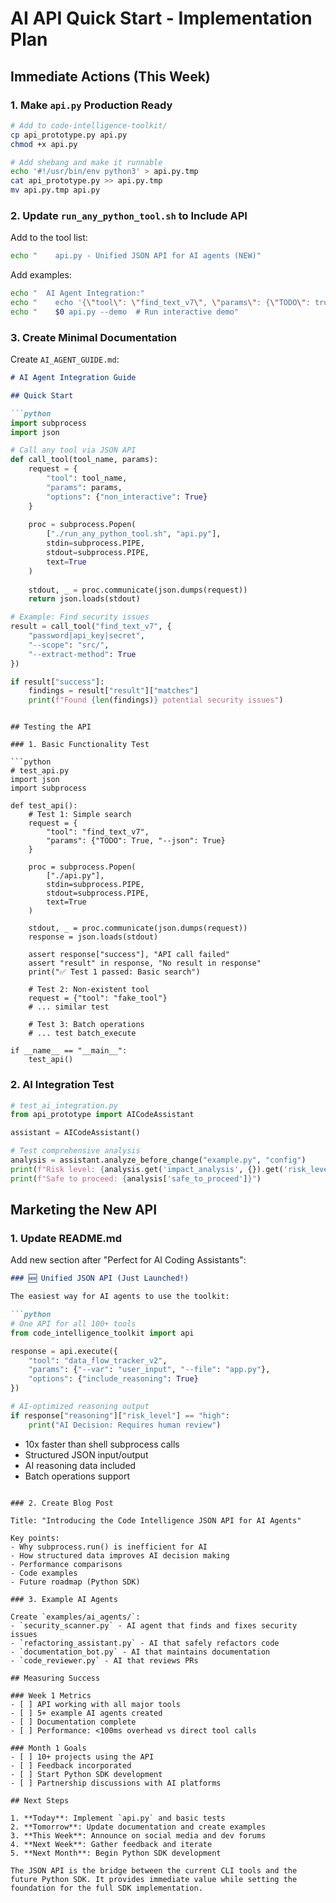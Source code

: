 <!--
This Source Code Form is subject to the terms of the Mozilla Public
License, v. 2.0. If a copy of the MPL was not distributed with this
file, You can obtain one at https://mozilla.org/MPL/2.0/.

AI API Quick Start Implementation

Author: Code Intelligence Team
Created: 2025-07-28
License: Mozilla Public License 2.0 (MPL-2.0)
-->

# AI API Quick Start - Implementation Plan

## Immediate Actions (This Week)

### 1. Make `api.py` Production Ready

```bash
# Add to code-intelligence-toolkit/
cp api_prototype.py api.py
chmod +x api.py

# Add shebang and make it runnable
echo '#!/usr/bin/env python3' > api.py.tmp
cat api_prototype.py >> api.py.tmp
mv api.py.tmp api.py
```

### 2. Update `run_any_python_tool.sh` to Include API

Add to the tool list:
```bash
echo "    api.py - Unified JSON API for AI agents (NEW)"
```

Add examples:
```bash
echo "  AI Agent Integration:"
echo "    echo '{\"tool\": \"find_text_v7\", \"params\": {\"TODO\": true, \"--json\": true}}' | $0 api.py"
echo "    $0 api.py --demo  # Run interactive demo"
```

### 3. Create Minimal Documentation

Create `AI_AGENT_GUIDE.md`:
```markdown
# AI Agent Integration Guide

## Quick Start

```python
import subprocess
import json

# Call any tool via JSON API
def call_tool(tool_name, params):
    request = {
        "tool": tool_name,
        "params": params,
        "options": {"non_interactive": True}
    }
    
    proc = subprocess.Popen(
        ["./run_any_python_tool.sh", "api.py"],
        stdin=subprocess.PIPE,
        stdout=subprocess.PIPE,
        text=True
    )
    
    stdout, _ = proc.communicate(json.dumps(request))
    return json.loads(stdout)

# Example: Find security issues
result = call_tool("find_text_v7", {
    "password|api_key|secret",
    "--scope": "src/",
    "--extract-method": True
})

if result["success"]:
    findings = result["result"]["matches"]
    print(f"Found {len(findings)} potential security issues")
```
```

## Testing the API

### 1. Basic Functionality Test

```python
# test_api.py
import json
import subprocess

def test_api():
    # Test 1: Simple search
    request = {
        "tool": "find_text_v7",
        "params": {"TODO": True, "--json": True}
    }
    
    proc = subprocess.Popen(
        ["./api.py"],
        stdin=subprocess.PIPE,
        stdout=subprocess.PIPE,
        text=True
    )
    
    stdout, _ = proc.communicate(json.dumps(request))
    response = json.loads(stdout)
    
    assert response["success"], "API call failed"
    assert "result" in response, "No result in response"
    print("✅ Test 1 passed: Basic search")
    
    # Test 2: Non-existent tool
    request = {"tool": "fake_tool"}
    # ... similar test
    
    # Test 3: Batch operations
    # ... test batch_execute

if __name__ == "__main__":
    test_api()
```

### 2. AI Integration Test

```python
# test_ai_integration.py
from api_prototype import AICodeAssistant

assistant = AICodeAssistant()

# Test comprehensive analysis
analysis = assistant.analyze_before_change("example.py", "config")
print(f"Risk level: {analysis.get('impact_analysis', {}).get('risk_level')}")
print(f"Safe to proceed: {analysis['safe_to_proceed']}")
```

## Marketing the New API

### 1. Update README.md

Add new section after "Perfect for AI Coding Assistants":

```markdown
### 🆕 Unified JSON API (Just Launched!)

The easiest way for AI agents to use the toolkit:

```python
# One API for all 100+ tools
from code_intelligence_toolkit import api

response = api.execute({
    "tool": "data_flow_tracker_v2",
    "params": {"--var": "user_input", "--file": "app.py"},
    "options": {"include_reasoning": True}
})

# AI-optimized reasoning output
if response["reasoning"]["risk_level"] == "high":
    print("AI Decision: Requires human review")
```

- 10x faster than shell subprocess calls
- Structured JSON input/output
- AI reasoning data included
- Batch operations support
```

### 2. Create Blog Post

Title: "Introducing the Code Intelligence JSON API for AI Agents"

Key points:
- Why subprocess.run() is inefficient for AI
- How structured data improves AI decision making
- Performance comparisons
- Code examples
- Future roadmap (Python SDK)

### 3. Example AI Agents

Create `examples/ai_agents/`:
- `security_scanner.py` - AI agent that finds and fixes security issues
- `refactoring_assistant.py` - AI that safely refactors code
- `documentation_bot.py` - AI that maintains documentation
- `code_reviewer.py` - AI that reviews PRs

## Measuring Success

### Week 1 Metrics
- [ ] API working with all major tools
- [ ] 5+ example AI agents created
- [ ] Documentation complete
- [ ] Performance: <100ms overhead vs direct tool calls

### Month 1 Goals
- [ ] 10+ projects using the API
- [ ] Feedback incorporated
- [ ] Start Python SDK development
- [ ] Partnership discussions with AI platforms

## Next Steps

1. **Today**: Implement `api.py` and basic tests
2. **Tomorrow**: Update documentation and create examples
3. **This Week**: Announce on social media and dev forums
4. **Next Week**: Gather feedback and iterate
5. **Next Month**: Begin Python SDK development

The JSON API is the bridge between the current CLI tools and the future Python SDK. It provides immediate value while setting the foundation for the full SDK implementation.